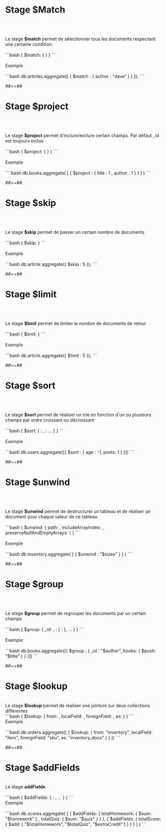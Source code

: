 <!-- .slide: class="sfeir-basic-slide with-code"-->
# Stage $Match
<br><br>
<div>
  <span>Le stage <strong>$match</strong> permet de sélectionner tous les documents respectant une certaine condition.
</div>
<br>
```bash
{ $match: { <query> } }
```
<!-- .element: class="big-code"-->
<br><br>
<div>
  <span class="bold">Exemple</span>
</div>
<br>
```bash
db.articles.aggregate([ { $match : { author : "dave" } } ]);
```
<!-- .element: class="big-code"-->

##==##

<!-- .slide: class="sfeir-basic-slide with-code"-->
# Stage $project
<br><br>
<div>
  <span>Le stage <strong>$project</strong> permet d'inclure/exclure certain champs. Par défaut _id est toujours inclus.
</div>
<br>
```bash
{ $project: { <specification(s)> } }
```
<!-- .element: class="big-code"-->
<br></br>
<div>
  <span class="bold">Exemple</span>
</div>
<br>
````bash
db.books.aggregate( [ { $project : { title : 1 , author : 1 } } ] )
```
<!-- .element: class="big-code"-->

##==##

<!-- .slide: class="sfeir-basic-slide with-code"-->
# Stage $skip
<br><br>
<div>
  <span>Le stage <strong>$skip</strong> permet de passer un certain nombre de documents
</div>
<br>
```bash
{ $skip: <positive integer> }
```
<!-- .element: class="big-code"-->
<br><br>
<div>
  <span class="bold">Exemple</span>
</div>
<br>
```bash
db.article.aggregate({ $skip : 5 });
```
<!-- .element: class="big-code"-->

##==##

<!-- .slide: class="sfeir-basic-slide with-code"-->
# Stage $limit
<br><br>
<div>
  <span>Le stage <strong>$limit</strong> permet de limiter le nombre de documents de retour
</div>
<br>
```bash
{ $limit: <positive integer> }
```
<!-- .element: class="big-code"-->
<br><br>
<div>
  <span class="bold">Exemple</span>
</div>
<br>
```bash
db.article.aggregate({ $limit : 5 });
```
<!-- .element: class="big-code"-->

##==##

<!-- .slide: class="sfeir-basic-slide with-code"-->
# Stage $sort
<br><br>
<div>
  <span>Le stage <strong>$sort</strong> permet de réaliser un trie en fonction d'un ou plusieurs champs par ordre croissant ou décroissant
</div>
<br>
```bash
{ $sort: { <field1>: <sort order>, <field2>: <sort order> ... } }
```
<!-- .element: class="big-code"-->
<br><br>
<div>
  <span class="bold">Exemple</span>
</div>
<br>
```bash
db.users.aggregate([{ $sort : { age : -1, posts: 1 } }])
```
<!-- .element: class="big-code"-->

##==##

<!-- .slide: class="sfeir-basic-slide with-code"-->
# Stage $unwind
<br><br>
<div>
  <span>Le stage <strong>$unwind</strong> permet de destructurer un tableau et de réaliser un document pour chaque valeur de ce tableau
</div>
<br>
```bash
{ $unwind: { path: <field path>, includeArrayIndex: <string>, preserveNullAndEmptyArrays: <boolean> } }
```
<!-- .element: class="big-code"-->
<br><br>
<div>
  <span class="bold">Exemple</span>
</div>
<br>
```bash
db.inventory.aggregate( [ { $unwind : "$sizes" } ] )
```
<!-- .element: class="big-code"-->

##==##

<!-- .slide: class="sfeir-basic-slide with-code"-->
# Stage $group
<br><br>
<div>
  <span>Le stage <strong>$group</strong> permet de regrouper les documents par un certain champs</span>
</div>
<br>
```bash
{ $group: { _id: <expression>, <field1>: { <accumulator1> : <expression1> }, ... } }
```
<!-- .element: class="big-code"-->
<br><br>
<div>
  <span class="bold">Exemple</span>
</div>
<br>
```bash
db.books.aggregate([{ $group : { _id : "$author", books: { $push: "$title" } } }])
```
<!-- .element: class="big-code"-->

##==##

<!-- .slide: class="sfeir-basic-slide with-code"-->
# Stage $lookup
<br>
<div>
  <span>Le stage <strong>$lookup</strong> permet de réaliser une jointure sur deux collections différentes
<div>
```bash
{ $lookup: 
  {
    from: <collection to join>,
    localField: <field from the input documents>,
    foreignField: <field from the documents of the "from" collection>,
    as: <output array field>
  }
}
```
<div>
  <span class="bold">Exemple</span>
</div>
<br>
```bash
db.orders.aggregate([
   {
     $lookup:
       {
         from: "inventory",
         localField: "item",
         foreignField: "sku",
         as: "inventory_docs"
       }
  }
])
```

##==##

<!-- .slide: class="sfeir-basic-slide with-code"-->
# Stage $addFields
<br>
<div>
  <span>Le stage <strong>addFields</strong></span>
</div>
<br>
```bash
{ $addFields: { <newField>: <expression>, ... } }
```
<!-- .element: class="big-code"-->
<br>
<div>
  <span class="bold">Exemple</span>
</div>
<br>
```bash
db.scores.aggregate( [
   {
     $addFields: {
       totalHomework: { $sum: "$homework" } ,
       totalQuiz: { $sum: "$quiz" }
     }
   },
   {
     $addFields: { totalScore:
       { $add: [ "$totalHomework", "$totalQuiz", "$extraCredit" ] } }
   }
] )
```







